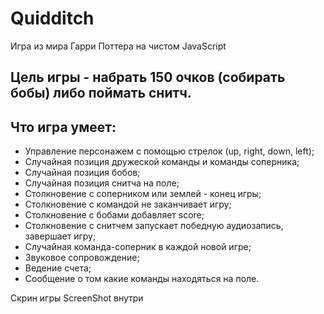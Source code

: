 # Quidditch
Игра из мира Гарри Поттера на чистом  JavaScript


Цель игры - набрать 150 очков (собирать бобы) либо поймать снитч.
-
Что игра умеет:
- 
- Управление персонажем с помощью стрелок (up, right, down, left);
- Случайная позиция дружеской команды и команды соперника;
- Случайная позиция бобов;
- Случайная позиция снитча на поле;
- Столкновение с соперником или землей - конец игры;
- Столкновение с командой не заканчивает игру;
- Столкновение с бобами добавляет score;
- Столкновение с снитчем запускает победную аудиозапись, завершает игру;
- Случайная команда-соперник в каждой новой игре;
- Звуковое сопровождение;
- Ведение счета;
- Сообщение о том какие команды находяться на поле.

Скрин игры ScreenShot внутри
